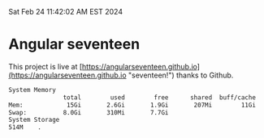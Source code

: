 Sat Feb 24 11:42:02 AM EST 2024

# Angular seventeen


This project is live at [https://angularseventeen.github.io](https://angularseventeen.github.io "seventeen!") thanks to Github.

```bash
System Memory
               total        used        free      shared  buff/cache   available
Mem:            15Gi       2.6Gi       1.9Gi       207Mi        11Gi        12Gi
Swap:          8.0Gi       310Mi       7.7Gi
System Storage
514M	.
```
